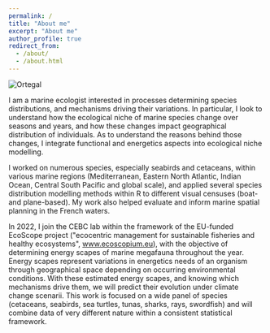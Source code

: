 ```yaml
---
permalink: /
title: "About me"
excerpt: "About me"
author_profile: true
redirect_from: 
  - /about/
  - /about.html
---
```


![Ortegal](https://github.com/CLambert1/CLambert1.github.io/blob/master/images/Ortegal1.png)

I am a marine ecologist interested in processes determining species distributions, and mechanisms driving their variations. In particular, I look to understand how the ecological niche of marine species change over seasons and years, and how these changes impact geographical distribution of individuals. As to understand the reasons behind those changes, I integrate functional and energetics aspects into ecological niche modelling. 

I worked on numerous species, especially seabirds and cetaceans, within various marine regions (Mediterranean, Eastern North Atlantic, Indian Ocean, Central South Pacific and global scale), and applied several species distribution modelling methods within R to different visual censuses (boat- and plane-based). My work also helped evaluate and inform marine spatial planning in the French waters. 

In 2022, I join the CEBC lab within the framework of the EU-funded EcoScope project ("ecocentric management for sustainable fisheries and healthy ecosystems", www.ecoscopium.eu), with the objective of determining energy scapes of marine megafauna throughout the year. Energy scapes represent variations in energetics needs of an organism through geographical space depending on occurring environmental conditions. With these estimated energy scapes, and knowing which mechanisms drive them, we will predict their evolution under climate change scenarii. This work is focused on a wide panel of species (cetaceans, seabirds, sea turtles, tunas, sharks, rays, swordfish) and will combine data of very different nature within a consistent statistical framework. 

